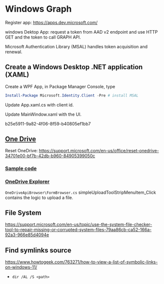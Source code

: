 # Windows Graph

Register app: <https://apps.dev.microsoft.com/>

windows Dektop App: request a token from AAD v2 endpoint and use HTTP GET and the token to call GRAPH API.

Microsoft Authentication Library (MSAL) handles token acquisition and renewal.

## Create a Windows Desktop .NET application (XAML)

Create a WPF App, in Package Manager Console, type

```powershell
Install-Package Microsoft.Identity.Client -Pre # install MSAL
```

Update App.xaml.cs with client id.

Update MainWindow.xaml with the UI.

b25e5911-9a82-4f06-8f59-b40805ef1bb7

## [One Drive](https://docs.microsoft.com/en-us/onedrive/developer/)

Reset OneDrive: <https://support.microsoft.com/en-us/office/reset-onedrive-34701e00-bf7b-42db-b960-84905399050c>

### [Sample code](https://docs.microsoft.com/en-us/onedrive/developer/sample-code)

### [OneDrive Explorer](https://github.com/OneDrive/onedrive-sample-apibrowser-dotnet)

`OneDriveApiBrowser\FormBrowser.cs` simpleUploadToolStripMenuItem_Click contains the logic to upload a file.

## File System

<https://support.microsoft.com/en-us/topic/use-the-system-file-checker-tool-to-repair-missing-or-corrupted-system-files-79aa86cb-ca52-166a-92a3-966e85d4094e>

## Find symlinks source

<https://www.howtogeek.com/763271/how-to-view-a-list-of-symbolic-links-on-windows-11/>

- `dir /AL /S <path>`
